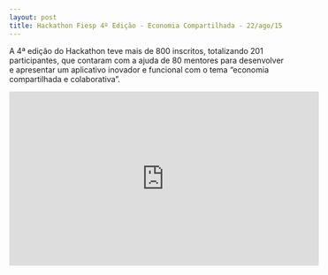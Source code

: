 ```yaml
---
layout: post
title: Hackathon Fiesp 4º Edição - Economia Compartilhada - 22/ago/15
---
```

A 4ª edição do Hackathon teve mais de 800 inscritos, totalizando 201 participantes, que contaram com a ajuda de 80 mentores para desenvolver e apresentar um aplicativo inovador e funcional com o tema “economia compartilhada e colaborativa”.



<iframe width="560" height="315" src="https://www.youtube.com/embed/SPUkfXC_Nu8?rel=0" frameborder="0" allowfullscreen></iframe>

